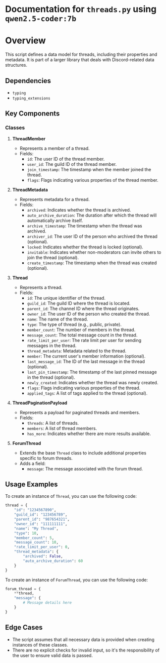 # Documentation for `threads.py` using `qwen2.5-coder:7b`

# Overview

This script defines a data model for threads, including their properties and metadata. It is part of a larger library that deals with Discord-related data structures.

## Dependencies

- `typing`
- `typing_extensions`

## Key Components

### Classes

1. **ThreadMember**
   - Represents a member of a thread.
   - Fields:
     - `id`: The user ID of the thread member.
     - `user_id`: The guild ID of the thread member.
     - `join_timestamp`: The timestamp when the member joined the thread.
     - `flags`: Flags indicating various properties of the thread member.

2. **ThreadMetadata**
   - Represents metadata for a thread.
   - Fields:
     - `archived`: Indicates whether the thread is archived.
     - `auto_archive_duration`: The duration after which the thread will automatically archive itself.
     - `archive_timestamp`: The timestamp when the thread was archived.
     - `archiver_id`: The user ID of the person who archived the thread (optional).
     - `locked`: Indicates whether the thread is locked (optional).
     - `invitable`: Indicates whether non-moderators can invite others to join the thread (optional).
     - `create_timestamp`: The timestamp when the thread was created (optional).

3. **Thread**
   - Represents a thread.
   - Fields:
     - `id`: The unique identifier of the thread.
     - `guild_id`: The guild ID where the thread is located.
     - `parent_id`: The channel ID where the thread originates.
     - `owner_id`: The user ID of the person who created the thread.
     - `name`: The name of the thread.
     - `type`: The type of thread (e.g., public, private).
     - `member_count`: The number of members in the thread.
     - `message_count`: The total message count in the thread.
     - `rate_limit_per_user`: The rate limit per user for sending messages in the thread.
     - `thread_metadata`: Metadata related to the thread.
     - `member`: The current user's member information (optional).
     - `last_message_id`: The ID of the last message in the thread (optional).
     - `last_pin_timestamp`: The timestamp of the last pinned message in the thread (optional).
     - `newly_created`: Indicates whether the thread was newly created.
     - `flags`: Flags indicating various properties of the thread.
     - `applied_tags`: A list of tags applied to the thread (optional).

4. **ThreadPaginationPayload**
   - Represents a payload for paginated threads and members.
   - Fields:
     - `threads`: A list of threads.
     - `members`: A list of thread members.
     - `has_more`: Indicates whether there are more results available.

5. **ForumThread**
   - Extends the base `Thread` class to include additional properties specific to forum threads.
   - Adds a field:
     - `message`: The message associated with the forum thread.

## Usage Examples

To create an instance of `Thread`, you can use the following code:

```python
thread = {
    "id": "1234567890",
    "guild_id": "123456789",
    "parent_id": "987654321",
    "owner_id": "111111111",
    "name": "My Thread",
    "type": 10,
    "member_count": 5,
    "message_count": 10,
    "rate_limit_per_user": 0,
    "thread_metadata": {
        "archived": False,
        "auto_archive_duration": 60
    }
}
```

To create an instance of `ForumThread`, you can use the following code:

```python
forum_thread = {
    **thread,
    "message": {
        # Message details here
    }
}
```

## Edge Cases

- The script assumes that all necessary data is provided when creating instances of these classes.
- There are no explicit checks for invalid input, so it's the responsibility of the user to ensure valid data is passed.